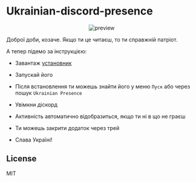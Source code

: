 # Ukrainian-discord-presence

<p align="center">
<image
  src="./images/preview.png"
  alt="preview"
  >
</p>

Доброї доби, козаче. Якщо ти це читаєш, то ти справжній патріот.

А тепер підемо за інструкцією:

- Завантаж [установник](<https://github.com/awekrx/Ukrainian-discord-presence/releases/download/1.0.0/Ukrainian.Presence.exe>)
- Запускай його
- Після встановлення ти можешь знайти його у меню `Пуск` або через пошук `Ukrainian Presence`
- Увімкни діскорд
- Активність автоматично відобразиться, якщо ти ні в що не граєш
- Ти можешь закрити додаток через трей

- Слава Україні!
  
## License

MIT
